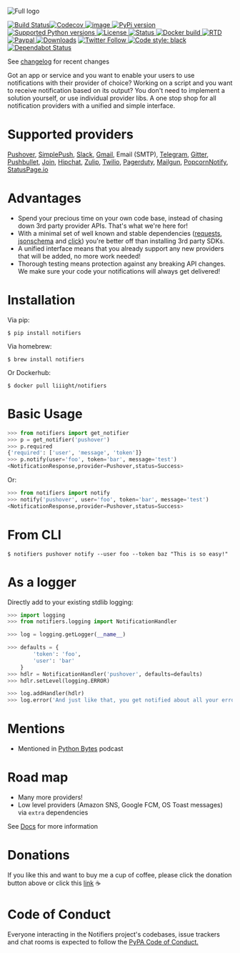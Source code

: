 ![Full logo](https://raw.githubusercontent.com/notifiers/notifiers/develop/assets/images/circle_full_logo.png)

[![Build Status](https://img.shields.io/endpoint.svg?url=https%3A%2F%2Factions-badge.atrox.dev%2Fnotifiers%2Fnotifiers%2Fbadge%3Fref%3Dmaster&style=flat-square)](https://actions-badge.atrox.dev/notifiers/notifiers/goto?ref=master)[![Codecov](https://img.shields.io/codecov/c/github/notifiers/notifiers/master.svg?style=flat-square) ](https://codecov.io/gh/notifiers/notifiers) [![image](https://img.shields.io/gitter/room/nwjs/nw.js.svg?style=flat-square) ](https://gitter.im/notifiers/notifiers) [![PyPi version](https://img.shields.io/pypi/v/notifiers.svg?style=flat-square) ](https://pypi.python.org/pypi/notifiers) [![Supported Python versions](https://img.shields.io/pypi/pyversions/notifiers.svg?style=flat-square) ](https://pypi.org/project/notifiers) [![License](https://img.shields.io/pypi/l/notifiers.svg?style=flat-square) ](https://choosealicense.com/licenses) [![Status](https://img.shields.io/pypi/status/notifiers.svg?style=flat-square) ](https://pypi.org/project/notifiers/) [![Docker build](https://img.shields.io/docker/build/liiight/notifiers.svg?style=flat-square) ](https://hub.docker.com/r/liiight/notifiers/) [![RTD](https://img.shields.io/readthedocs/notifiers.svg?style=flat-square) ](https://readthedocs.org/projects/notifiers/badge/?version=latest) [![Paypal](https://img.shields.io/badge/Donate-PayPal-green.svg?style=flat-square) ](https://paypal.me/notifiers) [![Downloads](http://pepy.tech/badge/notifiers)](http://pepy.tech/count/notifiers)
[![Twitter Follow](https://img.shields.io/twitter/follow/liiight.svg?style=flat-square&logo=twitter&label=Follow) ](https://twitter.com/liiight) [![Code style: black](https://img.shields.io/badge/code%20style-black-000000.svg)](https://github.com/ambv/black) [![Dependabot Status](https://api.dependabot.com/badges/status?host=github&repo=notifiers/notifiers)](https://dependabot.com)

See [changelog](http://notifiers.readthedocs.io/en/latest/changelog.html) for recent changes

Got an app or service and you want to enable your users to use notifications with their provider of choice? Working on a script and you want to receive notification based on its output? You don't need to implement a solution yourself, or use individual provider libs. A one stop shop for all notification providers with a unified and simple interface.

# Supported providers


[Pushover](https://pushover.net/), [SimplePush](https://simplepush.io/), [Slack](https://api.slack.com/), [Gmail](https://www.google.com/gmail/about/), Email (SMTP), [Telegram](https://telegram.org/), [Gitter](https://gitter.im), [Pushbullet](https://www.pushbullet.com), [Join](https://joaoapps.com/join/), [Hipchat](https://www.hipchat.com/docs/apiv2), [Zulip](https://zulipchat.com/), [Twilio](https://www.twilio.com/), [Pagerduty](https://www.pagerduty.com), [Mailgun](https://www.mailgun.com/), [PopcornNotify](https://popcornnotify.com), [StatusPage.io](https://statuspage.io)

# Advantages

-   Spend your precious time on your own code base, instead of chasing down 3rd party provider APIs. That's what we're here for!
-   With a minimal set of well known and stable dependencies ([requests](https://pypi.python.org/pypi/requests), [jsonschema](https://pypi.python.org/pypi/jsonschema/2.6.0) and [click](https://pypi.python.org/pypi/click/6.7)) you're better off than installing 3rd party SDKs.
-   A unified interface means that you already support any new providers that will be added, no more work needed!
-   Thorough testing means protection against any breaking API changes. We make sure your code your notifications will always get delivered!

# Installation

Via pip:
```
$ pip install notifiers
```
Via homebrew:
```
$ brew install notifiers
```
Or Dockerhub:
```
$ docker pull liiight/notifiers
```
# Basic Usage

```python
>>> from notifiers import get_notifier
>>> p = get_notifier('pushover')
>>> p.required
{'required': ['user', 'message', 'token']}
>>> p.notify(user='foo', token='bar', message='test')
<NotificationResponse,provider=Pushover,status=Success>
```

Or:
```python
>>> from notifiers import notify
>>> notify('pushover', user='foo', token='bar', message='test')
<NotificationResponse,provider=Pushover,status=Success>
```

# From CLI

```text
$ notifiers pushover notify --user foo --token baz "This is so easy!"
```

# As a logger

Directly add to your existing stdlib logging:

```python
>>> import logging
>>> from notifiers.logging import NotificationHandler

>>> log = logging.getLogger(__name__)

>>> defaults = {
        'token': 'foo',
        'user': 'bar'
    }
>>> hdlr = NotificationHandler('pushover', defaults=defaults)
>>> hdlr.setLevel(logging.ERROR)

>>> log.addHandler(hdlr)
>>> log.error('And just like that, you get notified about all your errors!')
```

# Mentions

- Mentioned in [Python Bytes](https://pythonbytes.fm/episodes/show/67/result-of-moving-python-to-github) podcast

# Road map

-   Many more providers!
-   Low level providers (Amazon SNS, Google FCM, OS Toast messages) via `extra` dependencies

See [Docs](http://notifiers.readthedocs.io/) for more information

# Donations

If you like this and want to buy me a cup of coffee, please click the donation button above or click this [link](https://paypal.me/notifiers) ☕

# Code of Conduct

Everyone interacting in the Notifiers project's codebases, issue trackers and chat rooms is expected to follow the [PyPA Code of Conduct.](https://www.pypa.io/en/latest/code-of-conduct/)
